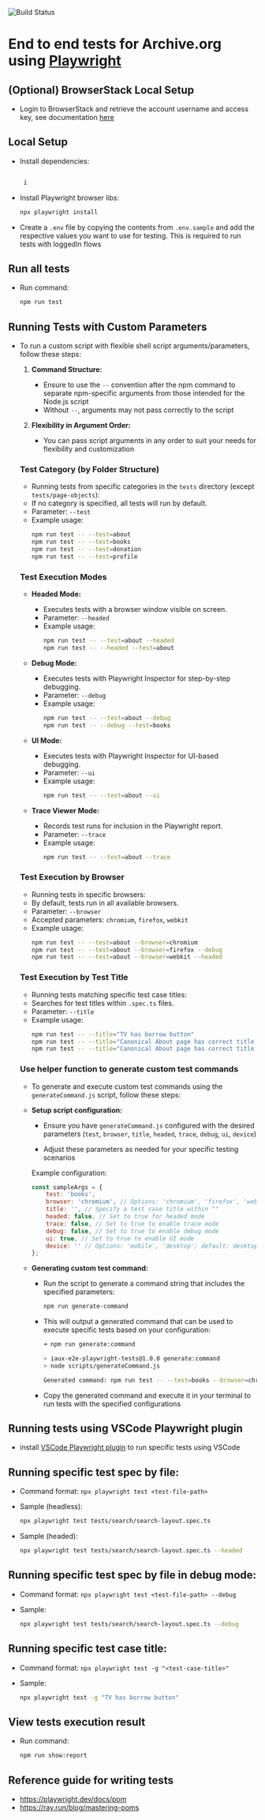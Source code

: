 ![Build Status](https://github.com/internetarchive/archiveorg-e2e-tests/actions/workflows/main.yml/badge.svg)

# End to end tests for Archive.org using [Playwright](https://playwright.dev/)


## (Optional) BrowserStack Local Setup

- Login to BrowserStack and retrieve the account username and access key, see documentation [here](https://www.browserstack.com/docs/automate/playwright/getting-started/nodejs/test-runner)


## Local Setup

- Install dependencies:

    ```bash
    
     i
    ```

- Install Playwright browser libs:

    ```bash
    npx playwright install
    ```

- Create a `.env` file by copying the contents from `.env.sample` and add the respective values you want to use for testing. This is required to run tests with loggedIn flows


## Run all tests

- Run command:

    ```bash
    npm run test
    ```


## Running Tests with Custom Parameters

- To run a custom script with flexible shell script arguments/parameters, follow these steps:

    1. **Command Structure:**
        - Ensure to use the `--` convention after the npm command to separate npm-specific arguments from those intended for the Node.js script
        - Without `--`, arguments may not pass correctly to the script

    2. **Flexibility in Argument Order:**
        - You can pass script arguments in any order to suit your needs for flexibility and customization


    ### Test Category (by Folder Structure)

    - Running tests from specific categories in the `tests` directory (except `tests/page-objects`):
    - If no category is specified, all tests will run by default.
    - Parameter: `--test`
    - Example usage:
        ```bash
        npm run test -- --test=about
        npm run test -- --test=books
        npm run test -- --test=donation
        npm run test -- --test=profile
        ```

    ### Test Execution Modes

    - **Headed Mode:**
        - Executes tests with a browser window visible on screen.
        - Parameter: `--headed`
        - Example usage:
            ```bash
            npm run test -- --test=about --headed
            npm run test -- --headed --test=about
            ```

    - **Debug Mode:**
        - Executes tests with Playwright Inspector for step-by-step debugging.
        - Parameter: `--debug`
        - Example usage:
            ```bash
            npm run test -- --test=about --debug
            npm run test -- --debug --test=books
            ```

    - **UI Mode:**
        - Executes tests with Playwright Inspector for UI-based debugging.
        - Parameter: `--ui`
        - Example usage:
            ```bash
            npm run test -- --test=about --ui
            ```

    - **Trace Viewer Mode:**
        - Records test runs for inclusion in the Playwright report.
        - Parameter: `--trace`
        - Example usage:
            ```bash
            npm run test -- --test=about --trace
            ```

    ### Test Execution by Browser

    - Running tests in specific browsers:
    - By default, tests run in all available browsers.
    - Parameter: `--browser`
    - Accepted parameters: `chromium`, `firefox`, `webkit`
    - Example usage:
        ```bash
        npm run test -- --test=about --browser=chromium
        npm run test -- --test=about --browser=firefox --debug
        npm run test -- --test=about --browser=webkit --headed
        ```

    ### Test Execution by Test Title

    - Running tests matching specific test case titles:
    - Searches for test titles within `.spec.ts` files.
    - Parameter: `--title`
    - Example usage:
        ```bash
        npm run test -- --title="TV has borrow button"
        npm run test -- --title="Canonical About page has correct title and text" --browser=chromium
        npm run test -- --title="Canonical About page has correct title and text" --debug
        ```

    ### Use helper function to generate custom test commands

    - To generate and execute custom test commands using the `generateCommand.js` script, follow these steps:

    - **Setup script configuration:**
        - Ensure you have `generateCommand.js` configured with the desired parameters (`test`, `browser`, `title`, `headed`, `trace`, `debug`, `ui`, `device`)
    
        - Adjust these parameters as needed for your specific testing scenarios

        Example configuration:
        ```javascript
        const sampleArgs = {
            test: 'books',
            browser: 'chromium', // Options: 'chromium', 'firefox', 'webkit'; default: all browsers
            title: '', // Specify a test case title within ""
            headed: false, // Set to true for headed mode
            trace: false, // Set to true to enable trace mode
            debug: false, // Set to true to enable debug mode
            ui: true, // Set to true to enable UI mode
            device: '' // Options: 'mobile', 'desktop'; default: desktop
        };
        ```

    - **Generating custom test command:**

        - Run the script to generate a command string that includes the specified parameters:

            ```bash
            npm run generate-command
            ```

        - This will output a generated command that can be used to execute specific tests based on your configuration:

            ```bash
            ➜ npm run generate:command

            > iaux-e2e-playwright-tests@1.0.0 generate:command
            > node scripts/generateCommand.js

            Generated command: npm run test -- --test=books --browser=chromium --ui
            ```

        - Copy the generated command and execute it in your terminal to run tests with the specified configurations


## Running tests using VSCode Playwright plugin

- install [VSCode Playwright plugin](https://marketplace.visualstudio.com/items?itemName=ms-playwright.playwright) to run specific tests using VSCode


## Running specific test spec by file:

- Command format: `npx playwright test <test-file-path>`

- Sample (headless): 
    ```bash
    npx playwright test tests/search/search-layout.spec.ts
    ```

- Sample (headed): 
    ```bash
    npx playwright test tests/search/search-layout.spec.ts --headed
    ```

## Running specific test spec by file in debug mode:

- Command format: `npx playwright test <test-file-path> --debug`

- Sample: 
    ```bash
    npx playwright test tests/search/search-layout.spec.ts --debug
    ```


## Running specific test case title:

- Command format: `npx playwright test -g "<test-case-title>"`

- Sample: 
    ```bash
    npx playwright test -g "TV has borrow button"
    ```


## View tests execution result

- Run command: 
    
    ```bash
    npm run show:report
    ```


## Reference guide for writing tests

- https://playwright.dev/docs/pom
- https://ray.run/blog/mastering-poms
